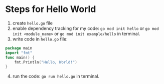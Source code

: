 # Steps for Hello World
1. create `hello.go` file
2. enable dependency tracking for my code: `go mod init hello` or `go mod init <module_name>` or `go mod init example/hello` in terminal.
3. write code in `hello.go` file:
```go
package main
import "fmt"
func main() {
    fmt.Println("Hello, World!")
}
```
4. run the code: `go run hello.go` in terminal.
